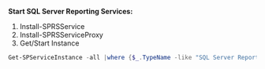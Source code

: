 __Start SQL Server Reporting Services:__

1. Install-SPRSService 
2. Install-SPRSServiceProxy 
3. Get/Start Instance
```powershell
Get-SPServiceInstance -all |where {$_.TypeName -like "SQL Server Reporting*"} | Start-SPServiceInstance
```

